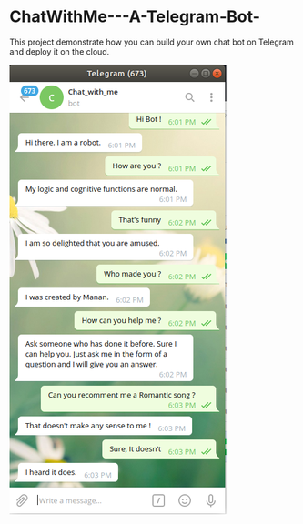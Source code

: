 # ChatWithMe---A-Telegram-Bot-
This project demonstrate how you can build your own chat bot on Telegram and deploy it on the cloud.

![Sample Chat](/imgs/img.png)
